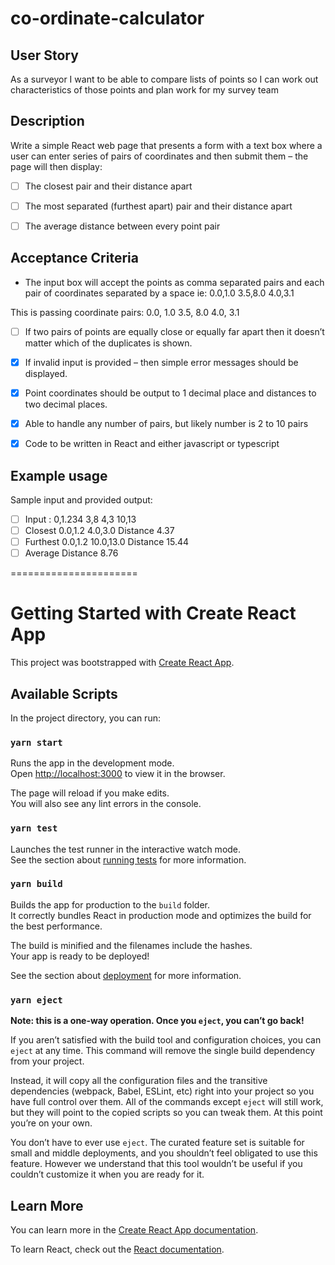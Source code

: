 # co-ordinate-calculator

## User Story

As a surveyor I want to be able to compare lists of points so I can work out characteristics of those
points and plan work for my survey team

## Description

Write a simple React web page that presents a form with a text box where a user can enter series
of pairs of coordinates and then submit them – the page will then display:

- [ ] The closest pair and their distance apart
- [ ] The most separated (furthest apart) pair and their distance apart
- [ ] The average distance between every point pair


## Acceptance Criteria

- The input box will accept the points as comma separated pairs and each pair of coordinates
separated by a space ie: 0.0,1.0 3.5,8.0 4.0,3.1

This is passing coordinate pairs:
0.0, 1.0
3.5, 8.0
4.0, 3.1

- [ ] If two pairs of points are equally close or equally far apart then it doesn’t matter which of the
duplicates is shown.
- [x] If invalid input is provided – then simple error messages should be displayed.
- [x] Point coordinates should be output to 1 decimal place and distances to two decimal places.
- [x] Able to handle any number of pairs, but likely number is 2 to 10 pairs
- [x] Code to be written in React and either javascript or typescript


## Example usage
Sample input and provided output:

- [ ] Input : 0,1.234 3,8 4,3 10,13
- [ ] Closest 0.0,1.2 4.0,3.0 Distance 4.37
- [ ] Furthest 0.0,1.2 10.0,13.0 Distance 15.44
- [ ] Average Distance 8.76

======================

# Getting Started with Create React App

This project was bootstrapped with [Create React App](https://github.com/facebook/create-react-app).

## Available Scripts

In the project directory, you can run:

### `yarn start`

Runs the app in the development mode.\
Open [http://localhost:3000](http://localhost:3000) to view it in the browser.

The page will reload if you make edits.\
You will also see any lint errors in the console.

### `yarn test`

Launches the test runner in the interactive watch mode.\
See the section about [running tests](https://facebook.github.io/create-react-app/docs/running-tests) for more information.

### `yarn build`

Builds the app for production to the `build` folder.\
It correctly bundles React in production mode and optimizes the build for the best performance.

The build is minified and the filenames include the hashes.\
Your app is ready to be deployed!

See the section about [deployment](https://facebook.github.io/create-react-app/docs/deployment) for more information.

### `yarn eject`

**Note: this is a one-way operation. Once you `eject`, you can’t go back!**

If you aren’t satisfied with the build tool and configuration choices, you can `eject` at any time. This command will remove the single build dependency from your project.

Instead, it will copy all the configuration files and the transitive dependencies (webpack, Babel, ESLint, etc) right into your project so you have full control over them. All of the commands except `eject` will still work, but they will point to the copied scripts so you can tweak them. At this point you’re on your own.

You don’t have to ever use `eject`. The curated feature set is suitable for small and middle deployments, and you shouldn’t feel obligated to use this feature. However we understand that this tool wouldn’t be useful if you couldn’t customize it when you are ready for it.

## Learn More

You can learn more in the [Create React App documentation](https://facebook.github.io/create-react-app/docs/getting-started).

To learn React, check out the [React documentation](https://reactjs.org/).
